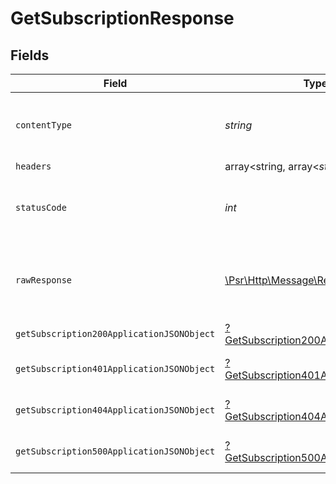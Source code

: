 # GetSubscriptionResponse


## Fields

| Field                                                                                                        | Type                                                                                                         | Required                                                                                                     | Description                                                                                                  |
| ------------------------------------------------------------------------------------------------------------ | ------------------------------------------------------------------------------------------------------------ | ------------------------------------------------------------------------------------------------------------ | ------------------------------------------------------------------------------------------------------------ |
| `contentType`                                                                                                | *string*                                                                                                     | :heavy_check_mark:                                                                                           | HTTP response content type for this operation                                                                |
| `headers`                                                                                                    | array<string, array<*string*>>                                                                               | :heavy_minus_sign:                                                                                           | N/A                                                                                                          |
| `statusCode`                                                                                                 | *int*                                                                                                        | :heavy_check_mark:                                                                                           | HTTP response status code for this operation                                                                 |
| `rawResponse`                                                                                                | [\Psr\Http\Message\ResponseInterface](https://www.php-fig.org/psr/psr-7/#33-psrhttpmessageresponseinterface) | :heavy_minus_sign:                                                                                           | Raw HTTP response; suitable for custom response parsing                                                      |
| `getSubscription200ApplicationJSONObject`                                                                    | [?GetSubscription200ApplicationJSON](../../models/operations/GetSubscription200ApplicationJSON.md)           | :heavy_minus_sign:                                                                                           | OK                                                                                                           |
| `getSubscription401ApplicationJSONObject`                                                                    | [?GetSubscription401ApplicationJSON](../../models/operations/GetSubscription401ApplicationJSON.md)           | :heavy_minus_sign:                                                                                           | General error response                                                                                       |
| `getSubscription404ApplicationJSONObject`                                                                    | [?GetSubscription404ApplicationJSON](../../models/operations/GetSubscription404ApplicationJSON.md)           | :heavy_minus_sign:                                                                                           | General error response                                                                                       |
| `getSubscription500ApplicationJSONObject`                                                                    | [?GetSubscription500ApplicationJSON](../../models/operations/GetSubscription500ApplicationJSON.md)           | :heavy_minus_sign:                                                                                           | General error response                                                                                       |